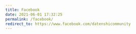 ```yaml
---
title: Facebook
date: 2021-06-01 17:32:25
permalink: /facebook/
redirect_to: https://www.facebook.com/datenshicommunity
---
```

